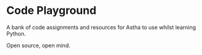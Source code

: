 # Code Playground

A bank of code assignments and resources for Astha to use whilst learning Python.

Open source, open mind.
